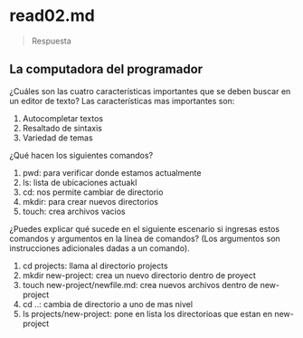 # read02.md

>Respuesta

## La computadora del programador

¿Cuáles son las cuatro características importantes que se deben buscar en un editor de texto?
Las características mas importantes son:
1. Autocompletar textos
2. Resaltado de sintaxis
3. Variedad de temas

¿Qué hacen los siguientes comandos?

1. pwd: para verificar donde estamos actualmente
2. ls: lista de ubicaciones actuakl
3. cd: nos permite cambiar de directorio
4. mkdir: para crear nuevos directorios
5. touch: crea archivos vacios

¿Puedes explicar qué sucede en el siguiente escenario si ingresas estos comandos y argumentos en la línea de comandos? (Los argumentos son instrucciones adicionales dadas a un comando).

1. cd projects: llama al directorio projects
2. mkdir new-project: crea un nuevo directorio dentro de proyect
3. touch new-project/newfile.md: crea nuevos archivos dentro de new-project
4. cd ..: cambia de directorio a uno de mas nivel
5. ls projects/new-project: pone en lista los directorioas que estan en new-project
